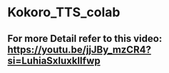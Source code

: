 # Kokoro_TTS_colab
## For more Detail refer to this video:  https://youtu.be/jjJBy_mzCR4?si=LuhiaSxluxklIfwp
